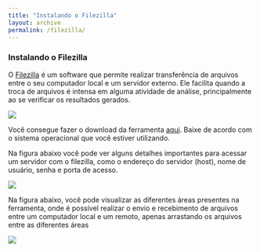 ```yaml
---
title: "Instalando o Filezilla"
layout: archive
permalink: /filezilla/
---  
```


### Instalando o Filezilla

O [Filezilla](https://www.bioinformatics.babraham.ac.uk/projects/fastqc/) é um software que permite realizar transferência de arquivos entre o seu computador local e um servidor externo. Ele facilita quando a troca de arquivos é intensa em alguma atividade de análise, principalmente ao se verificar os resultados gerados.

![](/tutorial_metabarcoding/images/filezilla.png)

Você consegue fazer o download da ferramenta [aqui](https://filezilla-project.org/download.php?type=client). Baixe de acordo com o sistema operacional que você estiver utilizando.

Na figura abaixo você pode ver alguns detalhes importantes para acessar um servidor com o filezilla, como o endereço do servidor (host), nome de usuário, senha e porta de acesso.

![](/tutorial_metabarcoding/images/filezilla_access.png)

Na figura abaixo, você pode visualizar as diferentes áreas presentes na ferramenta, onde é possível realizar o envio e recebimento de arquivos entre um computador local e um remoto, apenas arrastando os arquivos entre as diferentes áreas

![](/tutorial_metabarcoding/images/local_remote.png)
